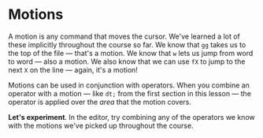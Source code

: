 # Motions

A motion is any command that moves the cursor. We've learned a lot of these implicitly throughout the course so far. We know that `gg` takes us to the top of the file — that's a motion. We know that `w` lets us jump from word to word — also a motion. We also know that we can use `fX` to jump to the next `X` on the line — again, it's a motion!

Motions can be used in conjunction with operators. When you combine an operator with a motion — like `dt;` from the first section in this lesson — the operator is applied over the _area_ that the motion covers.

**Let's experiment**. In the editor, try combining any of the operators we know with the motions we've picked up throughout the course.
